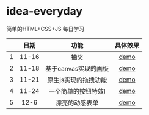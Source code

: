 # idea-everyday
简单的HTML+CSS+JS 每日学习  

|      | 日期  |         功能         |                           具体效果                           |
| :--: | :---: | :------------------: | :----------------------------------------------------------: |
|  1   | 11-16 |         抽奖         | [demo](https://github.com/mayafei1997/idea-everyday/blob/master/img/11-16%E6%8A%BD%E5%A5%96.gif) |
|  2   | 11-18 | 基于canvas实现的画板 | [demo](https://github.com/mayafei1997/idea-everyday/blob/master/img/11-18%E7%94%BB%E5%B8%83.gif) |
|  3   | 11-21 | 原生js实现的拖拽功能 | [demo](https://github.com/mayafei1997/idea-everyday/blob/master/img/11-21%E5%8E%9F%E7%94%9Fjs%E5%AE%9E%E7%8E%B0%E6%8B%96%E6%8B%BD%E6%95%88%E6%9E%9C.gif) |
|  4   | 11-24 | 一个简单的按钮特效I  | [demo](https://github.com/mayafei1997/idea-everyday/blob/master/img/11-24%E7%AE%80%E5%8D%95%E7%9A%84%E6%8C%89%E9%92%AE%E7%89%B9%E6%95%88.gif) |
|  5   | 12-6  |    漂亮的动感表单    | [demo](https://github.com/mayafei1997/idea-everyday/blob/master/img/12-6%E8%A1%A8%E5%8D%95%E5%8A%A8%E6%84%9F%E6%95%88%E6%9E%9C.gif) |



